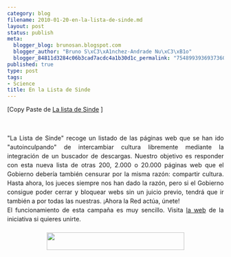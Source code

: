 ```yaml
--- 
category: blog
filename: 2010-01-20-en-la-lista-de-sinde.md
layout: post
status: publish
meta: 
  blogger_blog: brunosan.blogspot.com
  blogger_author: "Bruno S\xC3\xA1nchez-Andrade Nu\xC3\xB1o"
  blogger_84811d3284c06b3cad7acdc4a1b30d1c_permalink: "7548993936937360607"
published: true
type: post
tags: 
- Science
title: En la Lista de Sinde
---
```

[Copy Paste de <a href="http://lalistadesinde.net/">La lista de Sinde</a>&nbsp;]<br /><br /><span style="font-family:'Lucida Grande', Verdana, sans-serif;font-size:12px;"></span><br /><div style="line-height:1.5em;text-align:justify;text-indent:0;">"La Lista de Sinde" recoge un listado de las páginas web que se han ido "autoinculpando" de intercambiar cultura libremente mediante la integración de un buscador de descargas. Nuestro objetivo es responder con esta nueva lista de otras 200, 2.000 o 20.000 páginas web que el Gobierno debería también censurar por la misma razón: compartir cultura. Hasta ahora, los jueces siempre nos han dado la razón, pero si el Gobierno consigue poder cerrar y bloquear webs sin un juicio previo, tendrá que ir también a por todas las nuestras. ¡Ahora la Red actúa, únete!<br /></div><div style="line-height:1.5em;text-align:justify;text-indent:0;">El funcionamiento de esta campaña es muy sencillo. Visita <a href="http://lalistadesinde.net/">la web</a>&nbsp;de la iniciativa si quieres unirte.<br /></div><div style="line-height:1.5em;text-align:justify;text-indent:0;"><br /></div><div class="separator" style="clear:both;text-align:center;"><a href="http://lalistadesinde.net/"><img border="0" height="41" src="http://1.bp.blogspot.com/_I9rCc9BaIkw/S1eocBtLcNI/AAAAAAAAC3Q/62dAioRp4Ms/s320/oajdhaacc.jpeg" width="320" /></a><br /></div><div style="line-height:1.5em;text-align:justify;text-indent:0;"><br /></div>
